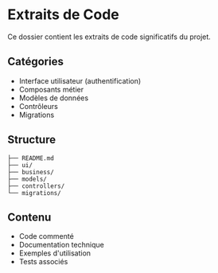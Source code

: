 # Extraits de Code

Ce dossier contient les extraits de code significatifs du projet.

## Catégories
- Interface utilisateur (authentification)
- Composants métier
- Modèles de données
- Contrôleurs
- Migrations

## Structure
```
├── README.md
├── ui/
├── business/
├── models/
├── controllers/
└── migrations/
```

## Contenu
- Code commenté
- Documentation technique
- Exemples d'utilisation
- Tests associés 